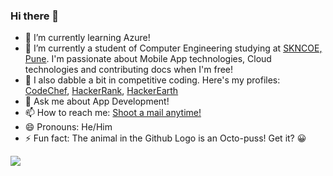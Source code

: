 ### Hi there 👋

- 🔭 I’m currently learning Azure!
- 🌱 I’m currently a student of Computer Engineering studying at [SKNCOE, Pune](http://cms.sinhgad.edu/sinhgad_engineering_institutes/skncoe_vadgaon/institute_details.aspx). I'm passionate about Mobile App technologies, Cloud technologies and contributing docs when I'm free!
- 🌱 I also dabble a bit in competitive coding. Here's my profiles: [CodeChef](https://www.codechef.com/users/codesadhu), [HackerRank](https://www.hackerrank.com/CodeSadhu), [HackerEarth](https://www.hackerearth.com/@patwardhanatharva6)
- 💬 Ask me about App Development!
- 📫 How to reach me: [Shoot a mail anytime!](patwardhanatharva6@gmail.com)
- 😄 Pronouns: He/Him
- ⚡ Fun fact: The animal in the Github Logo is an Octo-puss! Get it? :grinning:

<img src = "https://github-readme-stats.vercel.app/api?username=codesadhu&&show_icons=true&title_color=ffffff&icon_color=FCD581&text_color=50B2C0&bg_color=201E1F">

<!--
**CodeSadhu/CodeSadhu** is a ✨ _special_ ✨ repository because its `README.md` (this file) appears on your GitHub profile.

Here are some ideas to get you started:

- 🔭 I’m currently working on ...
- 🌱 I’m currently learning ...
- 👯 I’m looking to collaborate on ...
- 🤔 I’m looking for help with ...
- 💬 Ask me about ...
- 📫 How to reach me: ...
- 😄 Pronouns: ...
- ⚡ Fun fact: ...
-->

